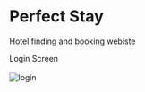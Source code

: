 # Perfect Stay
 Hotel finding and booking webiste

Login Screen
<br/><br/>
![login](https://github.com/yash0865/Perfect-Stay/assets/97961881/f486df75-ecf4-413a-820e-9a487ad7d2a1)
